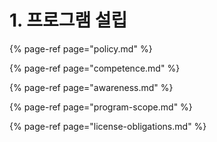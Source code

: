 # 1. 프로그램 설립

{% page-ref page="policy.md" %}

{% page-ref page="competence.md" %}

{% page-ref page="awareness.md" %}

{% page-ref page="program-scope.md" %}

{% page-ref page="license-obligations.md" %}



